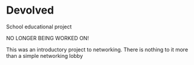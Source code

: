 # Devolved
School educational project

NO LONGER BEING WORKED ON!

This was an introductory project to networking.
There is nothing to it more than a simple networking lobby
